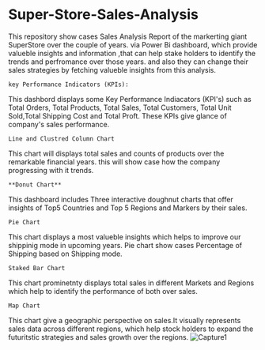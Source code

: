 # Super-Store-Sales-Analysis      
   This repository show cases Sales Analysis Report of the markerting giant SuperStore over the couple of years.
via Power Bi dashboard, which provide valueble insights and information ,that can help stake holders to identify the
trends and perfromance over those years. and also they can change their sales strategies by fetching valueble insights from this analysis.

    key Performance Indicators (KPIs):

This dashbord displays some Key Performance Indiacators (KPI's) such as
Total Orders, Total Products, Total Sales, Total Customers, Total Unit Sold,Total Shipping Cost and Total Proft.
These KPIs give glance of company's sales performance.

    Line and Clustred Column Chart

This chart will displays total sales and counts of products over the remarkable financial years.
this will show case how the  company progressing with it trends.

    **Donut Chart**

This dashboard includes Three interactive doughnut charts that offer insights of Top5 Countries and Top 5 Regions and Markers by their sales.

    Pie Chart

This chart displays a most valueble insights which helps to improve our shippinig  mode in upcoming years.
Pie chart show cases Percentage of Shipping based on Shipping mode.

    Staked Bar Chart 
This chart prominetnty displays total sales in different Markets and Regions which help to identify the performance of both over sales.

    Map Chart

This chart give a geographic perspective on sales.It visually represents sales data across different regions, which help stock holders to 
expand the futuritstic strategies and sales growth over the regions.
![Capture1](https://github.com/arbalu03/Super-Store-Sales-Analysis/assets/136765506/6222f459-4460-416d-9dc0-0d8731e3e724)
